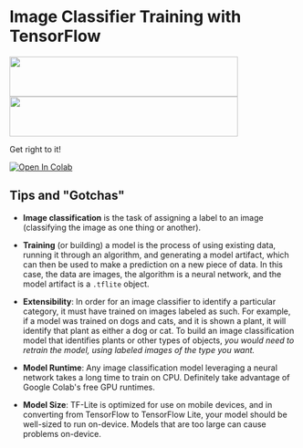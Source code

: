 # Image Classifier Training with TensorFlow
<img src="https://4.bp.blogspot.com/-fmvGmp_whI8/WgtKIGtvHvI/AAAAAAAAEFM/IqS891VhVvUd_j73guSDUDS0YUYDAYgWACLcBGAs/s1600/image1.png" width="400" height="70"> <img src="https://skafos.ai/wp-content/uploads/2019/05/skafos_horizontal_on_white_beta@1x.svg" width="400" height="70">

Get right to it!

[![Open In Colab](https://colab.research.google.com/assets/colab-badge.svg)](https://colab.research.google.com/github/skafos/example-ml-apps/blob/master/TensorFlow/tflite/ios/model-building/more_pets_tflite.ipynb)

## Tips and "Gotchas"
-  **Image classification** is the task of assigning a label to an image (classifying the image as one thing or another).

-  **Training** (or building) a model is the process of using existing data, running it through an algorithm, and generating a model artifact, which can then be used to make a prediction on a new piece of data. In this case, the data are images, the algorithm is a neural network, and the model artifact is a `.tflite` object.

-  **Extensibility**: In order for an image classifier to identify a particular category, it must have trained on images labeled as such. For example, if a model was trained on dogs and cats, and it is shown a plant, it will identify that plant as either a dog or cat. To build an image classification model that identifies plants or other types of objects, *you would need to retrain the model, using labeled images of the type you want.*

-  **Model Runtime**: Any image classification model leveraging a neural network takes a long time to train on CPU. Definitely take advantage of Google Colab's free GPU runtimes.

-  **Model Size**: TF-Lite is optimized for use on mobile devices, and in converting from TensorFlow to TensorFlow Lite, your model should be well-sized to run on-device. Models that are too large can cause problems on-device.
